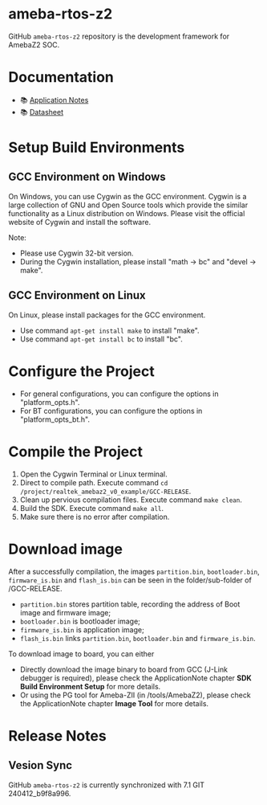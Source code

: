 # ameba-rtos-z2
GitHub `ameba-rtos-z2` repository is the development framework for AmebaZ2 SOC.

# Documentation
* :books: [Application Notes](https://github.com/Ameba-AIoT/ameba-rtos-z2/blob/main/doc/AN0500_Realtek_Ameba-ZII_application_note.en_v1.40.pdf)
* :books: [Datasheet](https://github.com/Ameba-AIoT/ameba-rtos-z2/blob/main/doc/RTL8720Cx-VH2_Datasheet_V1.0_20230224.pdf)

# Setup Build Environments

## GCC Environment on Windows
On Windows, you can use Cygwin as the GCC environment. Cygwin is a large collection of GNU and Open Source tools which provide the similar functionality as a Linux distribution on Windows. Please visit the official website of Cygwin and install the software.

Note:
* Please use Cygwin 32-bit version.
* During the Cygwin installation, please install "math -> bc" and "devel -> make".

## GCC Environment on Linux
On Linux, please install packages for the GCC environment.
* Use command `apt-get install make` to install "make".
* Use command `apt-get install bc` to install "bc".

# Configure the Project
* For general configurations, you can configure the options in "platform_opts.h".
* For BT configurations, you can configure the options in "platform_opts_bt.h".

# Compile the Project
1) Open the Cygwin Terminal or Linux terminal.
2) Direct to compile path. Execute command `cd /project/realtek_amebaz2_v0_example/GCC-RELEASE`.
3) Clean up pervious compilation files. Execute command `make clean`.
4) Build the SDK. Execute command `make all`.
5) Make sure there is no error after compilation.

# Download image
After a successfully compilation, the images `partition.bin`, `bootloader.bin`, `firmware_is.bin` and `flash_is.bin` can be seen in the folder/sub-folder of /GCC-RELEASE.
* `partition.bin` stores partition table, recording the address of Boot image and firmware image;
* `bootloader.bin` is bootloader image;
* `firmware_is.bin` is application image;
* `flash_is.bin` links `partition.bin`, `bootloader.bin` and `firmware_is.bin`.

To download image to board, you can either
* Directly download the image binary to board from GCC (J-Link debugger is required), please check the ApplicationNote chapter **SDK Build Environment Setup** for more details.
* Or using the PG tool for Ameba-ZII (in /tools/AmebaZ2), please check the ApplicationNote chapter **Image Tool** for more details.

# Release Notes

## Vesion Sync
GitHub `ameba-rtos-z2` is currently synchronized with 7.1 GIT 240412_b9f8a996.
